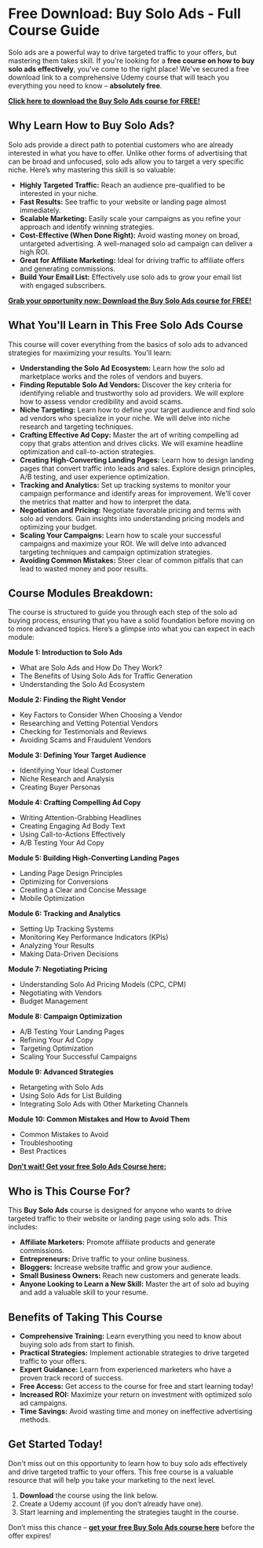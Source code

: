 # Free Download: Buy Solo Ads - Full Course Guide

Solo ads are a powerful way to drive targeted traffic to your offers, but mastering them takes skill. If you're looking for a **free course on how to buy solo ads effectively**, you've come to the right place! We've secured a free download link to a comprehensive Udemy course that will teach you everything you need to know – **absolutely free**.

[**Click here to download the Buy Solo Ads course for FREE!**](https://udemywork.com/buy-solo-ads)

## Why Learn How to Buy Solo Ads?

Solo ads provide a direct path to potential customers who are already interested in what you have to offer. Unlike other forms of advertising that can be broad and unfocused, solo ads allow you to target a very specific niche. Here’s why mastering this skill is so valuable:

*   **Highly Targeted Traffic:** Reach an audience pre-qualified to be interested in your niche.
*   **Fast Results:** See traffic to your website or landing page almost immediately.
*   **Scalable Marketing:** Easily scale your campaigns as you refine your approach and identify winning strategies.
*   **Cost-Effective (When Done Right):** Avoid wasting money on broad, untargeted advertising. A well-managed solo ad campaign can deliver a high ROI.
*   **Great for Affiliate Marketing:** Ideal for driving traffic to affiliate offers and generating commissions.
*   **Build Your Email List:** Effectively use solo ads to grow your email list with engaged subscribers.

[**Grab your opportunity now: Download the Buy Solo Ads course for FREE!**](https://udemywork.com/buy-solo-ads)

## What You'll Learn in This Free Solo Ads Course

This course will cover everything from the basics of solo ads to advanced strategies for maximizing your results. You'll learn:

*   **Understanding the Solo Ad Ecosystem:** Learn how the solo ad marketplace works and the roles of vendors and buyers.
*   **Finding Reputable Solo Ad Vendors:** Discover the key criteria for identifying reliable and trustworthy solo ad providers. We will explore how to assess vendor credibility and avoid scams.
*   **Niche Targeting:** Learn how to define your target audience and find solo ad vendors who specialize in your niche. We will delve into niche research and targeting techniques.
*   **Crafting Effective Ad Copy:** Master the art of writing compelling ad copy that grabs attention and drives clicks. We will examine headline optimization and call-to-action strategies.
*   **Creating High-Converting Landing Pages:** Learn how to design landing pages that convert traffic into leads and sales. Explore design principles, A/B testing, and user experience optimization.
*   **Tracking and Analytics:** Set up tracking systems to monitor your campaign performance and identify areas for improvement. We'll cover the metrics that matter and how to interpret the data.
*   **Negotiation and Pricing:** Negotiate favorable pricing and terms with solo ad vendors. Gain insights into understanding pricing models and optimizing your budget.
*   **Scaling Your Campaigns:** Learn how to scale your successful campaigns and maximize your ROI. We will delve into advanced targeting techniques and campaign optimization strategies.
*   **Avoiding Common Mistakes:** Steer clear of common pitfalls that can lead to wasted money and poor results.

## Course Modules Breakdown:

The course is structured to guide you through each step of the solo ad buying process, ensuring that you have a solid foundation before moving on to more advanced topics. Here’s a glimpse into what you can expect in each module:

**Module 1: Introduction to Solo Ads**

*   What are Solo Ads and How Do They Work?
*   The Benefits of Using Solo Ads for Traffic Generation
*   Understanding the Solo Ad Ecosystem

**Module 2: Finding the Right Vendor**

*   Key Factors to Consider When Choosing a Vendor
*   Researching and Vetting Potential Vendors
*   Checking for Testimonials and Reviews
*   Avoiding Scams and Fraudulent Vendors

**Module 3: Defining Your Target Audience**

*   Identifying Your Ideal Customer
*   Niche Research and Analysis
*   Creating Buyer Personas

**Module 4: Crafting Compelling Ad Copy**

*   Writing Attention-Grabbing Headlines
*   Creating Engaging Ad Body Text
*   Using Call-to-Actions Effectively
*   A/B Testing Your Ad Copy

**Module 5: Building High-Converting Landing Pages**

*   Landing Page Design Principles
*   Optimizing for Conversions
*   Creating a Clear and Concise Message
*   Mobile Optimization

**Module 6: Tracking and Analytics**

*   Setting Up Tracking Systems
*   Monitoring Key Performance Indicators (KPIs)
*   Analyzing Your Results
*   Making Data-Driven Decisions

**Module 7: Negotiating Pricing**

*   Understanding Solo Ad Pricing Models (CPC, CPM)
*   Negotiating with Vendors
*   Budget Management

**Module 8: Campaign Optimization**

*   A/B Testing Your Landing Pages
*   Refining Your Ad Copy
*   Targeting Optimization
*   Scaling Your Successful Campaigns

**Module 9: Advanced Strategies**

*   Retargeting with Solo Ads
*   Using Solo Ads for List Building
*   Integrating Solo Ads with Other Marketing Channels

**Module 10: Common Mistakes and How to Avoid Them**

*   Common Mistakes to Avoid
*   Troubleshooting
*   Best Practices

[**Don't wait! Get your free Solo Ads Course here:**](https://udemywork.com/buy-solo-ads)

## Who is This Course For?

This **Buy Solo Ads** course is designed for anyone who wants to drive targeted traffic to their website or landing page using solo ads. This includes:

*   **Affiliate Marketers:** Promote affiliate products and generate commissions.
*   **Entrepreneurs:** Drive traffic to your online business.
*   **Bloggers:** Increase website traffic and grow your audience.
*   **Small Business Owners:** Reach new customers and generate leads.
*   **Anyone Looking to Learn a New Skill:** Master the art of solo ad buying and add a valuable skill to your resume.

## Benefits of Taking This Course

*   **Comprehensive Training:** Learn everything you need to know about buying solo ads from start to finish.
*   **Practical Strategies:** Implement actionable strategies to drive targeted traffic to your offers.
*   **Expert Guidance:** Learn from experienced marketers who have a proven track record of success.
*   **Free Access:** Get access to the course for free and start learning today!
*   **Increased ROI:** Maximize your return on investment with optimized solo ad campaigns.
*   **Time Savings:** Avoid wasting time and money on ineffective advertising methods.

## Get Started Today!

Don't miss out on this opportunity to learn how to buy solo ads effectively and drive targeted traffic to your offers. This free course is a valuable resource that will help you take your marketing to the next level.

1.  **Download** the course using the link below.
2.  Create a Udemy account (if you don’t already have one).
3.  Start learning and implementing the strategies taught in the course.

Don’t miss this chance – **[get your free Buy Solo Ads course here](https://udemywork.com/buy-solo-ads)** before the offer expires!
